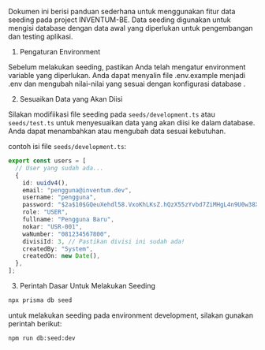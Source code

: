 Dokumen ini berisi panduan sederhana untuk menggunakan fitur data seeding pada project INVENTUM-BE. Data seeding digunakan untuk mengisi database dengan data awal yang diperlukan untuk pengembangan dan testing aplikasi.

1. Pengaturan Environment

Sebelum melakukan seeding, pastikan Anda telah mengatur environment variable yang diperlukan. Anda dapat menyalin file .env.example menjadi .env dan mengubah nilai-nilai yang sesuai dengan konfigurasi database .

2. Sesuaikan Data yang Akan Diisi

Silakan modifiikasi file seeding pada `seeds/development.ts` atau `seeds/test.ts` untuk menyesuaikan data yang akan diisi ke dalam database. Anda dapat menambahkan atau mengubah data sesuai kebutuhan.

contoh isi file `seeds/development.ts`:

```typescript
export const users = [
  // User yang sudah ada...
  {
    id: uuidv4(),
    email: "pengguna@inventum.dev",
    username: "pengguna",
    password: "$2a$10$GQeuXehdl58.VxoKhLKsZ.hQzX55zYvbd7ZiMHgL4n9U0w38XpIUq",
    role: "USER",
    fullname: "Pengguna Baru",
    nokar: "USR-001",
    waNumber: "081234567800",
    divisiId: 3, // Pastikan divisi ini sudah ada!
    createdBy: "System",
    createdOn: new Date(),
  },
];
```

3. Perintah Dasar Untuk Melakukan Seeding

```bash
npx prisma db seed
```

untuk melakukan seeding pada environment development, silakan gunakan perintah berikut:

```bash
npm run db:seed:dev
```
